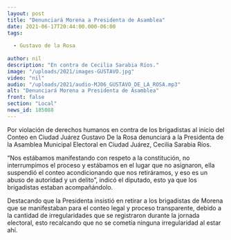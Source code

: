 ```yaml
---
layout: post
title: "Denunciará Morena a Presidenta de Asamblea"
date: 2021-06-17T20:44:00.000-06:00
tags:
  
  - Gustavo de la Rosa
  
author: nil
description: "En contra de Cecilia Sarabia Ríos."
image: "/uploads/2021/images-GUSTAVO.jpg"
video: "nil"
audio: "/uploads/2021/audio-MJ06_GUSTAVO_DE_LA_ROSA.mp3"
alt: "Denunciará Morena a Presidenta de Asamblea"
front: false
section: "Local"
news_id: 185088
---
```


Por violación de derechos humanos en contra de los brigadistas al inicio del Conteo en Ciudad Juárez Gustavo De la Rosa denunciará a la Presidenta de la Asamblea Municipal Electoral en Ciudad Juárez, Cecilia Sarabia Ríos.

“Nos estábamos manifestando con respeto a la constitución, no interrumpimos el proceso y estábamos en el lugar que no asignaron, ella suspendió el conteo acondicionando que nos retiráramos, y eso es un abuso de autoridad y un delito”, indicó el diputado, esto ya que los brigadistas estaban acompañándolo.

Destacando que la Presidenta insistió en retirar a los brigadistas de Morena que se manifestaban para el conteo legal y proceso transparente, debido a la cantidad de irregularidades que se registraron durante la jornada electoral, esto recalcando que no se cometía ninguna irregularidad al estar ahí.
